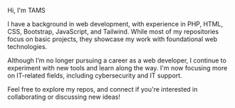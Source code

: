 Hi, I'm TAMS

I have a background in web development, with experience in PHP, HTML, CSS, Bootstrap, JavaScript, and Tailwind. While most of my repositories focus on basic projects, they showcase my work with foundational web technologies.

Although I’m no longer pursuing a career as a web developer, I continue to experiment with new tools and learn along the way. I'm now focusing more on IT-related fields, including cybersecurity and IT support.

Feel free to explore my repos, and connect if you're interested in collaborating or discussing new ideas!
<!---
TAMS-maker/TAMS-maker is a ✨ special ✨ repository because its `README.md` (this file) appears on your GitHub profile.
You can click the Preview link to take a look at your changes.
--->
